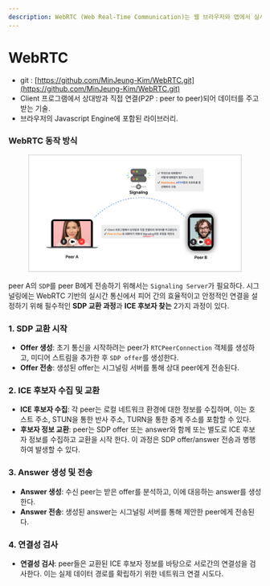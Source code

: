 ```yaml
---
description: WebRTC (Web Real-Time Communication)는 웹 브라우저와 앱에서 실시간 통신을 가능하게 하는 기술입니다.
---
```


# WebRTC

* git : [https://github.com/MinJeung-Kim/WebRTC.git](https://github.com/MinJeung-Kim/WebRTC.git)
* Client 프로그램에서 상대방과 직접 연결(P2P : peer to peer)되어 데이터를 주고받는 기술.
* 브라우저의 Javascript Engine에 포함된 라이브러리.

### WebRTC 동작 방식

<figure><img src="../.gitbook/assets/Group 237545.png" alt=""><figcaption></figcaption></figure>

peer A의 `SDP`를 peer B에게 전송하기 위해서는 `Signaling Server`가 필요하다. 시그널링에는 WebRTC 기반의 실시간 통신에서 피어 간의 효율적이고 안정적인 연결을 설정하기 위해 필수적인 **SDP 교환 과정**과  **ICE 후보자 찾는** 2가지 과정이 있다.

### 1. SDP 교환 시작

* **Offer 생성**: 초기 통신을 시작하려는 peer가 `RTCPeerConnection` 객체를 생성하고, 미디어 스트림을 추가한 후 `SDP offer`를 생성한다.&#x20;
* **Offer 전송**: 생성된 offer는 시그널링 서버를 통해 상대 peer에게 전송된다.

### 2. ICE 후보자 수집 및 교환

* **ICE 후보자 수집**: 각 peer는 로컬 네트워크 환경에 대한 정보를 수집하며, 이는 호스트 주소, STUN을 통한 반사 주소, TURN을 통한 중계 주소를 포함할 수 있다.
* **후보자 정보 교환**: peer는 SDP offer 또는 answer와 함께 또는 별도로 ICE 후보자 정보를 수집하고 교환을 시작 한다. 이 과정은 SDP offer/answer 전송과 병행하여 발생할 수 있다.

### 3. Answer 생성 및 전송

* **Answer 생성**: 수신 peer는 받은 offer를 분석하고, 이에 대응하는 answer를 생성한다.&#x20;
* **Answer 전송**: 생성된 answer는 시그널링 서버를 통해 제안한 peer에게 전송된다.

### 4. 연결성 검사

* **연결성 검사**: peer들은 교환된 ICE 후보자 정보를 바탕으로 서로간의 연결성을 검사한다. 이는 실제 데이터 경로를 확립하기 위한 네트워크 연결 시도다.



